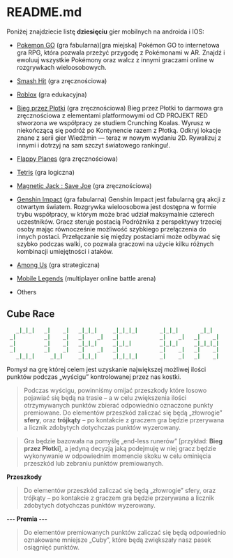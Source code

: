 # README.md

Poniżej znajdziecie listę **dziesięciu** gier mobilnych na androida i IOS:

+ [Pokemon GO](https://play.google.com/store/apps/details?id=com.nianticlabs.pokemongo&gl=US) (gra fabularna)[gra miejska]
Pokémon GO to internetowa gra RPG, która pozwala przeżyć przygodę z Pokémonami w AR. Znajdź i ewoluuj wszystkie Pokémony oraz walcz z innymi graczami online w rozgrywkach wieloosobowych.

+ [Smash Hit](https://play.google.com/store/apps/details?id=com.mediocre.smashhit&gl=US) (gra zręcznościowa)
+ [Roblox](https://play.google.com/store/apps/details?id=com.roblox.client&gl=US) (gra edukacyjna)
+ [Bieg przez Płotki](https://apps.apple.com/pl/app/bieg-przez-p%C5%82otki/id1630929227?l=pl) (gra zręcznościowa)
Bieg przez Płotki to darmowa gra zręcznościowa z elementami platformowymi od CD PROJEKT RED stworzona we współpracy ze studiem Crunching Koalas. Wyrusz w niekończącą się podróż po Kontynencie razem z Płotką. Odkryj lokacje znane z serii gier Wiedźmin — teraz w nowym wydaniu 2D. Rywalizuj z innymi i dotrzyj na sam szczyt światowego rankingu!.

+ [Flappy Planes](https://play.google.com/store/apps/details?id=com.AwsApps.FlappyBirds&gl=US) (gra zręcznościowa)
+ [Tetris](https://play.google.com/store/apps/details?id=com.n3twork.tetris&gl=US) (gra logiczna)
+ [Magnetic Jack : Save Joe](https://play.google.com/store/apps/details?id=com.Yafes.MagneticJack&gl=US) (gra zręcznościowa)
+ [Genshin Impact](https://play.google.com/store/apps/details?id=com.miHoYo.GenshinImpact&gl=us) (gra fabularna)
Genshin Impact jest fabularną grą akcji z otwartym światem. Rozgrywka wieloosobowa jest dostępna w formie trybu współpracy, w którym może brać udział maksymalnie czterech uczestników. Gracz steruje postacią Podróżnika z perspektywy trzeciej osoby mając równocześnie możliwość szybkiego przełączenia do innych postaci. Przełączanie się między postaciami może odbywać się szybko podczas walki, co pozwala graczowi na użycie kilku różnych kombinacji umiejętności i ataków.

+ [Among Us](https://play.google.com/store/apps/details?id=com.innersloth.spacemafia&gl=us) (gra strategiczna)
+ [Mobile Legends](https://apps.apple.com/pl/app/league-of-legends-wild-rift/id1480616990?l=pl) (multiplayer online battle arena)
+ Others

## Cube Race
```sh
   _|_|_|   _|    _|   _|_|_|     _|_|_|_|       _|_|_|       _|_|       _|_|_|   _|_|_|_|  
 _|         _|    _|   _|    _|   _|             _|    _|   _|    _|   _|         _|        
 _|         _|    _|   _|_|_|     _|_|_|         _|_|_|     _|_|_|_|   _|         _|_|_|    
 _|         _|    _|   _|    _|   _|             _|    _|   _|    _|   _|         _|        
   _|_|_|     _|_|     _|_|_|     _|_|_|_|       _|    _|   _|    _|     _|_|_|   _|_|_|_|  
```                                         
                                                                                            
Pomysł na grę której celem jest uzyskanie największej możliwej ilości punktów podczas „wyścigu” kontrolowanej przez nas kostki.

>Podczas wyścigu, powinniśmy omijać przeszkody które losowo pojawiać się będą na trasie – a w celu zwiększenia ilości otrzymywanych punktów zbierać odpowiednio oznaczone punkty premiowane.
Do elementów przeszkód zaliczać się będą „złowrogie” **sfery**, oraz **trójkąty** – po kontakcie z graczem gra będzie przerywana a licznik zdobytych dotychczas punktów wyzerowany.

>Gra będzie bazowała na pomyślę „end-less runerów” [przykład: **Bieg przez Płotki**], a jedyną decyzją jaką podejmuję w niej gracz będzie wykonywanie w odpowiednim momencie skoku w celu ominięcia przeszkód lub zebraniu punktów premiowanych.

**Przeszkody**
> Do elementów przeszkód zaliczać się będą „złowrogie” sfery, oraz trójkąty – po kontakcie z graczem gra będzie przerywana a licznik zdobytych dotychczas punktów wyzerowany.

**--- Premia ---**
> Do elementów premiowanych punktów zaliczać się będą odpowiednio oznakowane mniejsze „Cuby”, które będą zwiększały nasz pasek osiągnięć punktów.




  


